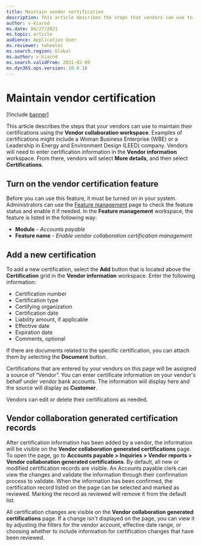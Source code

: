 ```yaml
---
title: Maintain vendor certification
description: This article describes the steps that vendors can use to  maintain their certifications using the Vendor collaboration workspace.
author: v-kiarnd
ms.date: 04/27/2021
ms.topic: article
audience: Application User
ms.reviewer: twheeloc
ms.search.region: Global
ms.author: v-kiarnd
ms.search.validFrom: 2021-02-09
ms.dyn365.ops.version: 10.0.18
---
```


# Maintain vendor certification

[!include [banner](../includes/banner.md)]

This article describes the steps that your vendors can use to  maintain their certifications using the **Vendor collaboration workspace**. Examples of certifications might include a Woman Business Enterprise (WBE) or a Leadership in Energy and Environment Design (LEED) company. Vendors will need to enter certification information in the **Vendor information** workspace. From there, vendors will select **More details**, and then select **Certifications**.

## Turn on the vendor certification feature

Before you can use this feature, it must be turned on in your system. Administrators can use the [Feature management](../../fin-ops-core/fin-ops/get-started/feature-management/feature-management-overview.md) page to check the feature status and enable it if needed. In the **Feature management** workspace, the feature is listed in the following way:

- **Module** - *Accounts payable*
- **Feature name** - *Enable vendor collaboration certification management*

## Add a new certification

To add a new certification, select the **Add** button that is located above the **Certification** grid in the **Vendor information** workspace. Enter the following information:

- Certification number
- Certification type
- Certifying organization
- Certification date
- Liability amount, if applicable
- Effective date
- Expiration date
- Comments, optional

If there are documents related to the specific certification, you can attach them by selecting the **Document** button.

Certifications that are entered by your vendors on this page will be assigned a source of “Vendor”. You can enter certificate information on your vendor's behalf under vendor bank accounts. The information will display here and the source will display as **Customer**.

Vendors can edit or delete their certifications as needed.

## Vendor collaboration generated certification records

After certification information has been added by a vendor, the information will be visible on the **Vendor collaboration generated certifications** page. To open the page, go to **Accounts payable > Inquiries > Vendor reports > Vendor collaboration generated certifications**. By default, all new or modified certification records are visible. An Accounts payable clerk can view the changes and validate the information through their confirmation process to validate. When the information has been confirmed, the certification record listed on the page can be selected and marked as reviewed. Marking the record as reviewed will remove it from the default list.

All certification changes are visible on the **Vendor collaboration generated certifications** page. If a change isn't displayed on the page, you can view it by adjusting the filters for the vendor account, effective date range, or choosing whether to include information for certification changes that have been reviewed.

